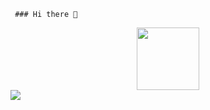      
     
     
     ### Hi there 👋
<div id="header" align="center">
  <img src="https://media.giphy.com/media/v1.Y2lkPTc5MGI3NjExN2EyMmI0YmMzNDJhYWQ2NGQxYTE5MzY3MjI1YTc2NDNjMGU0NTA0MyZjdD1z/M9gbBd9nbDrOTu1Mqx/giphy.gif" width="100"/>
</div>
<div>
     <img src="https://github-readme-stats.vercel.app/api?username=anuraghazra&theme=dark&show_icons=true"/>
<div>
     


<!--
**thegreatpayload/thegreatpayload** is a ✨ _special_ ✨ repository because its `README.md` (this file) appears on your GitHub profile.

Here are some ideas to get you started:



- 🔭 I’m currently working on ...
- 🌱 I’m currently learning ...
- 👯 I’m looking to collaborate on ...
- 🤔 I’m looking for help with ...
- 💬 Ask me about ...
- 📫 How to reach me:catact@ thegreatpayload@gmail.com
- 😄 Pronouns: ...
- ⚡ Fun fact: ...
-->
